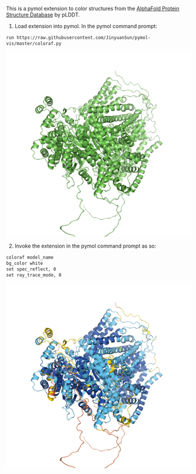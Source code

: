 This is a pymol extension to color structures from the [AlphaFold Protein Structure Database](https://alphafold.ebi.ac.uk/) by pLDDT.

1. Load extension into pymol. In the pymol command prompt:
```
run https://raw.githubusercontent.com/JinyuanSun/pymol-vis/master/coloraf.py
```
![Step 1 Screenshot](images/step1.png)

2. Invoke the extension in the pymol command prompt as so:
```
coloraf model_name
bg_color white
set spec_reflect, 0
set ray_trace_mode, 0
```
![Step 2 Screenshot](images/step2.png)
